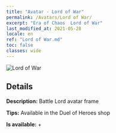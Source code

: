 ```yaml
---
title: "Avatar - Lord of War"
permalink: /Avatars/Lord of War/
excerpt: "Era of Chaos  Lord of War"
last_modified_at: 2021-05-28
locale: en
ref: "Lord of War.md"
toc: false
classes: wide
---
```

 ![Lord of War](/images/a/avatarFrame_9.png)

## Details

 **Description:** Battle Lord avatar frame 

 **Tips:** Available in the Duel of Heroes shop 

 **Is available:**  + 

